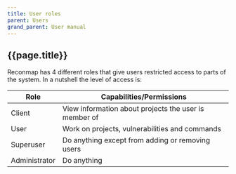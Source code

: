 ```yaml
---
title: User roles
parent: Users
grand_parent: User manual
---
```


## {{page.title}}

Reconmap has 4 different roles that give users restricted access to parts of the system. In a nutshell the level of access is:

|Role|Capabilities/Permissions|
|-|-|
|Client|View information about projects the user is member of|
|User|Work on projects, vulnerabilities and commands|
|Superuser|Do anything except from adding or removing users|
|Administrator|Do anything|

